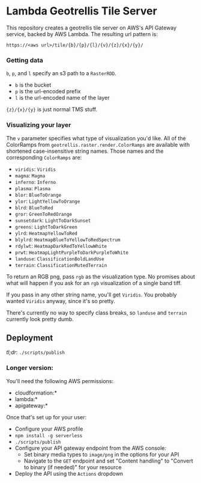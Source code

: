 Lambda Geotrellis Tile Server
======

This repository creates a geotrellis tile server on AWS's API Gateway service, backed by AWS Lambda.
The resulting url pattern is:

`https://<aws url>/tile/{b}/{p}/{l}/{v}/{z}/{x}/{y}/`

### Getting data

`b`, `p`, and `l` specify an s3 path to a `RasterRDD`.

- `b` is the bucket
- `p` is the url-encoded prefix
- `l` is the url-encoded name of the layer

`{z}/{x}/{y}` is just normal TMS stuff.

### Visualizing your layer

The `v` parameter specifies what type of visualization you'd like. All of the ColorRamps
from `geotrellis.raster.render.ColorRamps` are available with shortened case-insensitive
string names. Those names and the corresponding `ColorRamps` are:

- `viridis`: `Viridis`
- `magma`: `Magma`
- `inferno`: `Inferno`
- `plasma`: `Plasma`
- `blor`: `BlueToOrange`
- `ylor`: `LightYellowToOrange`
- `blrd`: `BlueToRed`
- `gror`: `GreenToRedOrange`
- `sunsetdark`: `LightToDarkSunset`
- `greens`: `LightToDarkGreen`
- `ylrd`: `HeatmapYellowToRed`
- `blylrd`: `HeatmapBlueToYellowToRedSpectrum`
- `rdylwt`: `HeatmapDarkRedToYellowWhite`
- `prwt`: `HeatmapLightPurpleToDarkPurpleToWhite`
- `landuse`: `ClassificationBoldLandUse`
- `terrain`: `ClassificationMutedTerrain`

To return an RGB png, pass `rgb` as the visualization type. No promises about
what will happen if you ask for an `rgb` visualization of a single band tiff.

If you pass in any other string name, you'll get `Viridis`. You probably wanted
`Viridis` anyway, since it's so pretty.

There's currently no way to specify class breaks, so `landuse` and `terrain` currently
look pretty dumb. 

Deployment
------

*tl;dr*: `./scripts/publish`

### Longer version:

You'll need the following AWS permissions:
  - cloudformation:*
  - lambda:*
  - apigateway:*

Once that's set up for your user:

- Configure your AWS profile
- `npm install -g serverless`
- `./scripts/publish`
- Configure your API gateway endpoint from the AWS console:
  - Set binary media types to `image/png` in the options for your API
  - Navigate to the `GET` endpoint and set "Content handling" to "Convert to binary (if needed)" for your resource
- Deploy the API using the `Actions` dropdown
